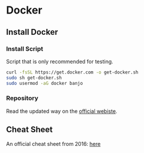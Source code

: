 # Docker

## Install Docker

### Install Script
Script that is only recommended for testing.

```bash
curl -fsSL https://get.docker.com -o get-docker.sh
sudo sh get-docker.sh
sudo usermod -aG docker banjo
```

### Repository
Read the updated way on the [official webiste](https://docs.docker.com/install/linux/docker-ce/ubuntu/#install-using-the-repository). 

## Cheat Sheet
An official cheat sheet from 2016: [here](https://www.docker.com/sites/default/files/Docker_CheatSheet_08.09.2016_0.pdf)
